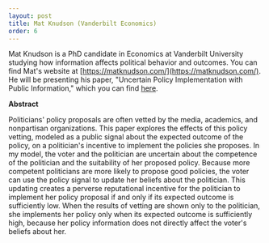 ```yaml
---
layout: post
title: Mat Knudson (Vanderbilt Economics)
order: 6
---
```



Mat Knudson is a PhD candidate in Economics at Vanderbilt University studying how information affects political behavior and outcomes.
You can find Mat's website at [https://matknudson.com/](https://matknudson.com/).
He will be presenting his paper, "Uncertain Policy Implementation with Public Information," which you can find [here](https://maknudsondotcom.files.wordpress.com/2019/10/knudson_jmp_shortintro-4.pdf).

**Abstract**

Politicians' policy proposals are often vetted by the media, academics, and nonpartisan organizations.
This paper explores the effects of this policy vetting, modeled as a public signal about the expected outcome of the policy, on a politician's incentive to implement the policies she proposes.
In my model, the voter and the politician are uncertain about the competence of the politician and the suitability of her proposed policy.
Because more competent politicians are more likely to propose good policies, the voter can use the policy signal to update her beliefs about the politician.
This updating creates a perverse reputational incentive for the politician to implement her policy proposal if and only if its expected outcome is sufficiently low.
When the results of vetting are shown only to the politician, she implements her policy only when its expected outcome is sufficiently high, because her policy information does not directly affect the voter's beliefs about her.
